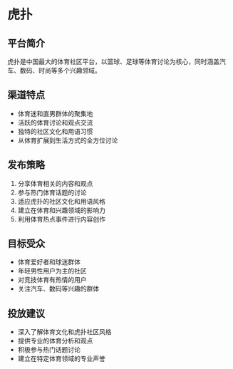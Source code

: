 # 虎扑

## 平台简介
虎扑是中国最大的体育社区平台，以篮球、足球等体育讨论为核心，同时涵盖汽车、数码、时尚等多个兴趣领域。

## 渠道特点
- 体育迷和直男群体的聚集地
- 活跃的体育讨论和观点交流
- 独特的社区文化和用语习惯
- 从体育扩展到生活方式的全方位讨论

## 发布策略
1. 分享体育相关的内容和观点
2. 参与热门体育话题的讨论
3. 适应虎扑的社区文化和用语风格
4. 建立在体育和兴趣领域的影响力
5. 利用体育热点事件进行内容创作

## 目标受众
- 体育爱好者和球迷群体
- 年轻男性用户为主的社区
- 对竞技体育有热情的用户
- 关注汽车、数码等兴趣的群体

## 投放建议
- 深入了解体育文化和虎扑社区风格
- 提供专业的体育分析和观点
- 积极参与热门话题讨论
- 建立在特定体育领域的专业声誉